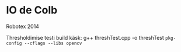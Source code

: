 IO de Colb
========

Robotex 2014

Thresholdimise testi build käsk:
g++ threshTest.cpp  -o threshTest `pkg-config --cflags --libs opencv`
